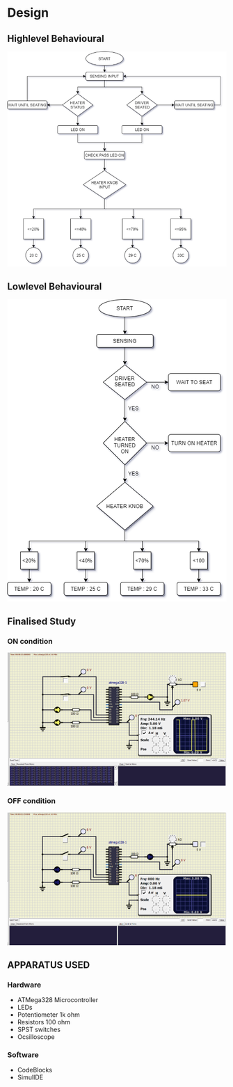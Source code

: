 # Design
## Highlevel Behavioural
![Highlevel Behavioural](https://github.com/GudimetlaSaiSatish/Stepin_Embedded_CaseStudy/blob/main/2_Architecture/Highlevel_Behavioural.png)
## Lowlevel Behavioural
![Lowlevel Behavioural](https://github.com/GudimetlaSaiSatish/Stepin_Embedded_CaseStudy/blob/main/2_Architecture/Lowlevel_Behavioural.png)
## Finalised Study
### ON condition
![ON](https://github.com/GudimetlaSaiSatish/Stepin_Embedded_CaseStudy/blob/main/2_Architecture/Final_ON.png)
### OFF condition
![OFF](https://github.com/GudimetlaSaiSatish/Stepin_Embedded_CaseStudy/blob/main/2_Architecture/Final_OFF.png)

## APPARATUS USED
### Hardware
-    ATMega328 Microcontroller
-    LEDs
-    Potentiometer 1k ohm
-    Resistors 100 ohm
-    SPST switches
-    Ocsilloscope

### Software
-    CodeBlocks
-    SimulIDE

